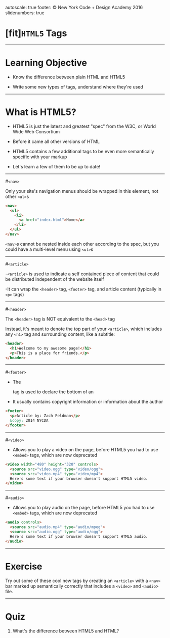 autoscale: true
footer: © New York Code + Design Academy 2016
slidenumbers: true

# [fit]`HTML5` Tags

---

# Learning Objective

- Know the difference between plain HTML and HTML5

- Write some new types of tags, understand where they're used

---

# What is HTML5?

- HTML5 is just the latest and greatest "spec" from the W3C, or World Wide Web Consortium

- Before it came all other versions of HTML

- HTML5 contains a few additional tags to be even more semantically specific with your markup

- Let's learn a few of them to be up to date!

---

#`<nav>`

Only your site's navigation menus should be wrapped in this element, not other `<ul>`s

````html
<nav>
  <ul>
    <li>
      <a href="index.html">Home</a>
    </li>
  </ul>
</nav>
````

`<nav>`s cannot be nested inside each other according to the spec, but you could have a multi-level menu using `<ul>`s

---

#`<article>`

-`<article>` is used to indicate a self contained piece of content that could be distributed independent of the website itself

-It can wrap the `<header>` tag, `<footer>` tag, and article content (typically in `<p>` tags)

---

#`<header>`

The `<header>` tag is NOT equivalent to the `<head>` tag

Instead, it's meant to denote the top part of your `<article>`, which includes any `<h1>` tag and surrounding content, like a subtitle:

````html
<header>
  <h1>Welcome to my awesome page!</h1>
  <p>This is a place for friends.</p>
</header>
````
---

#`<footer>`

- The <footer> tag is used to declare the bottom of an <article>

- It usually contains copyright information or information about the author

````html
<footer>
  <p>Article by: Zach Feldman</p>
  &copy; 2014 NYCDA
</footer>
````
---

#`<video>`

- Allows you to play a video on the page, before HTML5 you had to use `<embed>` tags, which are now deprecated

````html
<video width="480" height="320" controls>
  <source src="video.ogg" type="video/ogg">
  <source src="video.mp4" type="video/mp4">
  Here's some text if your browser doesn't support HTML5 video.
</video>
````
---

#`<audio>`

- Allows you to play audio on the page, before HTML5 you had to use `<embed>` tags, which are now deprecated

````html
<audio controls>
  <source src="audio.mp4" type="audio/mpeg">
  <source src="audio.ogg" type="audio/ogg">
  Here's some text if your browser doesn't support HTML5 audio.
</audio>
````

---

# Exercise

Try out some of these cool new tags by creating an `<article>` with a `<nav>` bar marked up semantically correctly that includes a `<video>` and `<audio`> file.

---

# Quiz

1. What's the difference between HTML5 and HTML?
